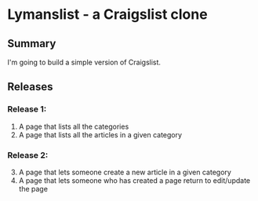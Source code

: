 # Lymanslist - a Craigslist clone

## Summary

I'm going to build a simple version of Craigslist.

## Releases

### Release 1:

1. A page that lists all the categories
2. A page that lists all the articles in a given category

### Release 2:
3. A page that lets someone create a new article in a given category
4. A page that lets someone who has created a page return to edit/update the page

